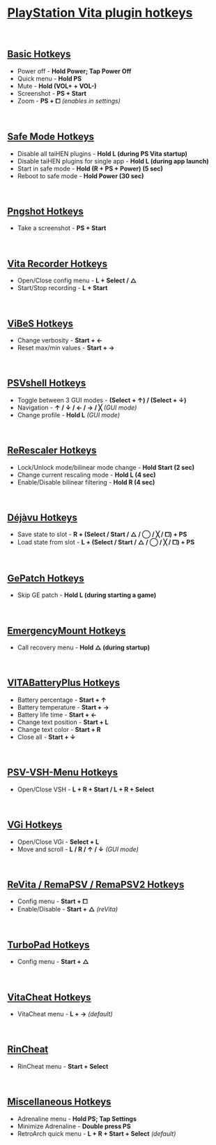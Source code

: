 # <u>PlayStation Vita plugin hotkeys</u>
<br>

## <u>Basic Hotkeys</u>
- Power off - **Hold Power; Tap Power Off**
- Quick menu - **Hold PS**
- Mute - **Hold (VOL+ + VOL-)**
- Screenshot - **PS + Start**
- Zoom - **PS + ⧠** *(enables in settings)*
<br>

## <u>Safe Mode Hotkeys</u>
- Disable all taiHEN plugins - **Hold L (during PS Vita startup)**
- Disable taiHEN plugins for single app - **Hold L (during app launch)**
- Start in safe mode - **Hold (R + PS + Power) (5 sec)**
- Reboot to safe mode - **Hold Power (30 sec)**
<br>

## <u>[Pngshot Hotkeys](https://github.com/xyzz/pngshot#usage)</u>
- Take a screenshot - **PS + Start**
<br>

## <u>[Vita Recorder Hotkeys](https://github.com/Rinnegatamante/Vita-Recorder#controls)</u>
- Open/Close config menu - **L + Select / △**
- Start/Stop recording - **L + Start**
<br>

## <u>[ViBeS Hotkeys](https://github.com/Rinnegatamante/ViBeS#controls)</u>
- Change verbosity - **Start + ←**
- Reset max/min values - **Start + →**
<br>

## <u>[PSVshell Hotkeys](https://github.com/Electry/PSVshell#how-to-use)</u>
- Toggle between 3 GUI modes - **(Select + ↑) / (Select + ↓)**
- Navigation - **↑ / ↓ / ← / → / ╳** *(GUI mode)*
- Change profile - **Hold L** *(GUI mode)*
<br>

## <u>[ReRescaler Hotkeys](http://wololo.net/talk/viewtopic.php?f=52&t=49666)</u>
- Lock/Unlock mode/bilinear mode change - **Hold Start (2 sec)** 
- Change current rescaling mode - **Hold L (4 sec)**
- Enable/Disable bilinear filtering - **Hold R (4 sec)**
<br>

## <u>[Déjàvu Hotkeys](https://github.com/TheOfficialFloW/dejavu#saveload-state-procedure)</u>
- Save state to slot - **R + (Select / Start / △ / ◯ / ╳ / ⧠) + PS**
- Load state from slot - **L + (Select / Start / △ / ◯ / ╳ / ⧠) + PS**
<br>

## <u>[GePatch Hotkeys](https://github.com/TheOfficialFloW/GePatch#changelog-v02)</u>
- Skip GE patch - **Hold L (during starting a game)**
<br>

## <u>[EmergencyMount Hotkeys](https://forum.devchroma.nl/index.php/topic,183.0.html)</u>
- Call recovery menu - **Hold △ (during startup)**
<br>

## <u>[VITABatteryPlus Hotkeys](https://github.com/Electric1447/VITABatteryPlus#controls)</u>
- Battery percentage - **Start + ↑**
- Battery temperature - **Start + →**
- Battery life time - **Start + ←**
- Change text position - **Start + L**
- Change text color - **Start + R**
- Close all - **Start + ↓**
<br>

## <u>[PSV-VSH-Menu Hotkeys](https://github.com/SilentNightx/PSV-VSH-Menu#installation)</u>
- Open/Close VSH - **L + R + Start / L + R + Select**
<br>

## <u>[VGi Hotkeys](https://github.com/Electry/VGi#controls)</u>
- Open/Close VGi - **Select + L**
- Move and scroll - **L / R / ↑ / ↓** *(GUI mode)*
<br>

## <u>[ReVita ](https://github.com/MERLev/reVita#usage)[/ RemaPSV ](https://wololo.net/talk/viewtopic.php?t=49752)[/ RemaPSV2 Hotkeys](https://github.com/MERLev/remaPSV2#installation)</u>
- Config menu - **Start + ⧠**
- Enable/Disable - **Start + △** *(reVita)*
<br>

## <u>[TurboPad Hotkeys](https://wololo.net/talk/viewtopic.php?t=48065)</u>
- Config menu - **Start + △**
<br>

## <u>[VitaCheat Hotkeys](https://www.cfwaifu.com/vitacheat)</u>
- VitaCheat menu - **L + →** *(default)*
<br>

## <u>[RinCheat](https://github.com/Rinnegatamante/rinCheat#controls)</u>
- RinCheat menu - **Start + Select**
<br>

## <u>Miscellaneous Hotkeys</u>
- Adrenaline menu - **Hold PS; Tap Settings**
- Minimize Adrenaline - **Double press PS**
- RetroArch quick menu - **L + R + Start + Select** *(default)*
<br>
